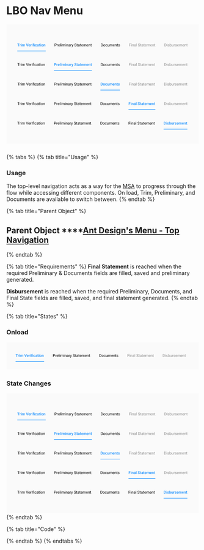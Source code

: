 # LBO Nav Menu

![](../../.gitbook/assets/axle-nav-bar.png)

### 

{% tabs %}
{% tab title="Usage" %}
### Usage

The top-level navigation acts as a way for the [MSA](/@carputty/s/axle-doc/~/drafts/-Mj6PiC0RODKAHAW-Crz/) to progress through the flow while accessing different components. On load, Trim, Preliminary, and Documents are available to switch between.
{% endtab %}

{% tab title="Parent Object" %}
## Parent Object ****[Ant Design's Menu - Top Navigation ](https://ant.design/components/menu/)
{% endtab %}

{% tab title="Requirements" %}
**Final Statement** is reached when the required Preliminary & Documents fields are filled, saved and preliminary generated.

**Disbursement** is reached when the required Preliminary, Documents, and Final State fields are filled, saved, and final statement generated.
{% endtab %}

{% tab title="States" %}
### Onload

![](../../.gitbook/assets/nav-onload.png)

### State Changes

![](../../.gitbook/assets/axle-nav-bar.png)
{% endtab %}

{% tab title="Code" %}

{% endtab %}
{% endtabs %}



### 





